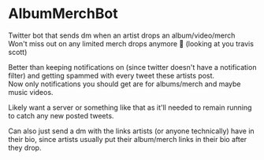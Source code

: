 # AlbumMerchBot
Twitter bot that sends dm when an artist drops an album/video/merch \
Won't miss out on any limited merch drops anymore 😤  (looking at you travis scott) 

Better than keeping notifications on (since twitter doesn't have a notification filter) and getting spammed with every tweet these artists post.  \
Now only notifications you should get are for albums/merch and maybe music videos.

Likely want a server or something like that as it'll needed to remain running to catch any new posted tweets. 

Can also just send a dm with the links artists (or anyone technically) have in their bio, since artists usually put their album/merch links in their bio after they drop. 
